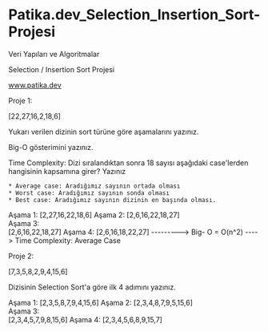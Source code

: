 # Patika.dev_Selection_Insertion_Sort-Projesi
Veri Yapıları ve Algoritmalar

Selection / Insertion Sort Projesi

www.patika.dev 

Proje 1:

[22,27,16,2,18,6]

Yukarı verilen dizinin sort türüne göre aşamalarını yazınız.

Big-O gösterimini yazınız.

Time Complexity: Dizi sıralandıktan sonra 18 sayısı aşağıdaki case'lerden hangisinin kapsamına girer? Yazınız

	* Average case: Aradığımız sayının ortada olması
	* Worst case: Aradığımız sayının sonda olması
	* Best case: Aradığımız sayının dizinin en başında olması.

   Aşama 1:
[2,27,16,22,18,6]
   Aşama 2:
[2,6,16,22,18,27]			  
   Aşama 3:            
[2,6,16,22,18,27]
   Aşama 4:
[2,6,16,18,22,27] ---------> Big- O = O(n^2) ----> Time Complexity: Average Case

Proje 2: 

[7,3,5,8,2,9,4,15,6] 

Dizisinin Selection Sort'a göre ilk 4 adımını yazınız.

   Aşama 1:
[2,3,5,8,7,9,4,15,6]
   Aşama 2:
[2,3,4,8,7,9,5,15,6]			  
   Aşama 3:            
[2,3,4,5,7,9,8,15,6]
   Aşama 4:
[2,3,4,5,6,8,9,15,7]
